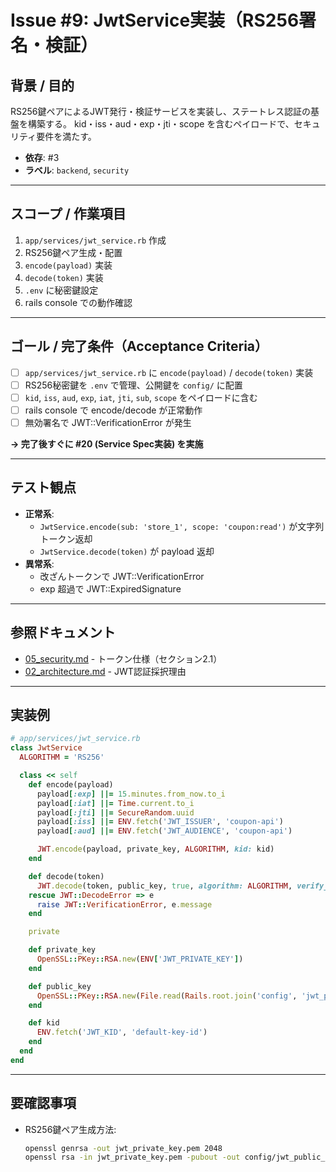 # Issue #9: JwtService実装（RS256署名・検証）

## 背景 / 目的
RS256鍵ペアによるJWT発行・検証サービスを実装し、ステートレス認証の基盤を構築する。
kid・iss・aud・exp・jti・scope を含むペイロードで、セキュリティ要件を満たす。

- **依存**: #3
- **ラベル**: `backend`, `security`

---

## スコープ / 作業項目

1. `app/services/jwt_service.rb` 作成
2. RS256鍵ペア生成・配置
3. `encode(payload)` 実装
4. `decode(token)` 実装
5. `.env` に秘密鍵設定
6. rails console での動作確認

---

## ゴール / 完了条件（Acceptance Criteria）

- [ ] `app/services/jwt_service.rb` に `encode(payload)` / `decode(token)` 実装
- [ ] RS256秘密鍵を `.env` で管理、公開鍵を `config/` に配置
- [ ] `kid`, `iss`, `aud`, `exp`, `iat`, `jti`, `sub`, `scope` をペイロードに含む
- [ ] rails console で encode/decode が正常動作
- [ ] 無効署名で JWT::VerificationError が発生

**→ 完了後すぐに #20 (Service Spec実装) を実施**

---

## テスト観点

- **正常系**:
  - `JwtService.encode(sub: 'store_1', scope: 'coupon:read')` が文字列トークン返却
  - `JwtService.decode(token)` が payload 返却
- **異常系**:
  - 改ざんトークンで JWT::VerificationError
  - exp 超過で JWT::ExpiredSignature

---

## 参照ドキュメント

- [05_security.md](../05_security.md) - トークン仕様（セクション2.1）
- [02_architecture.md](../02_architecture.md) - JWT認証採択理由

---

## 実装例

```ruby
# app/services/jwt_service.rb
class JwtService
  ALGORITHM = 'RS256'

  class << self
    def encode(payload)
      payload[:exp] ||= 15.minutes.from_now.to_i
      payload[:iat] ||= Time.current.to_i
      payload[:jti] ||= SecureRandom.uuid
      payload[:iss] ||= ENV.fetch('JWT_ISSUER', 'coupon-api')
      payload[:aud] ||= ENV.fetch('JWT_AUDIENCE', 'coupon-api')

      JWT.encode(payload, private_key, ALGORITHM, kid: kid)
    end

    def decode(token)
      JWT.decode(token, public_key, true, algorithm: ALGORITHM, verify_iss: true, iss: ENV['JWT_ISSUER']).first
    rescue JWT::DecodeError => e
      raise JWT::VerificationError, e.message
    end

    private

    def private_key
      OpenSSL::PKey::RSA.new(ENV['JWT_PRIVATE_KEY'])
    end

    def public_key
      OpenSSL::PKey::RSA.new(File.read(Rails.root.join('config', 'jwt_public_key.pem')))
    end

    def kid
      ENV.fetch('JWT_KID', 'default-key-id')
    end
  end
end
```

---

## 要確認事項

- RS256鍵ペア生成方法:
  ```bash
  openssl genrsa -out jwt_private_key.pem 2048
  openssl rsa -in jwt_private_key.pem -pubout -out config/jwt_public_key.pem
  ```
